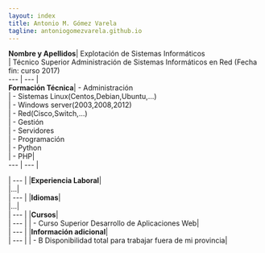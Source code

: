 ```yaml
---
layout: index
title: Antonio M. Gómez Varela
tagline: antoniogomezvarela.github.io
---
```


**Nombre y Apellidos**| Explotación de Sistemas Informáticos   
				   	  | Técnico Superior Administración de Sistemas Informáticos en Red (Fecha fin: curso 2017)   
 --- | --- |  
**Formación Técnica**|	- Administración  
                	 | 		- Sistemas Linux(Centos,Debian,Ubuntu,...)   
					 | 		- Windows server(2003,2008,2012)    
					 | 		- Red(Cisco,Switch,...)    
					 | 	- Gestión  
					 | 		- Servidores       
					 | 	- Programación  
					 | 		- Python   
					 | 		- PHP|      
--- | --- |  	
 










| --- |
|**Experiencia Laboral**|  
|...|  
| --- |
|**Idiomas**|  
|...|  
| --- |
|**Cursos**|  
| --- |
|	- Curso Superior Desarrollo de Aplicaciones Web|  
| --- |
|**Información adicional**|  
| --- |
|	- B Disponibilidad total para trabajar fuera de mi provincia|  
